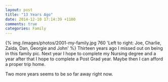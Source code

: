 ```yaml
---
layout: post
title: "13 Years Ago"
date: 2014-12-10 17:14:39 +1100
comments: true
categories: Family
---
```

{% img /images/photos/2001-my-family.jpg 760 'Left to right: Joe, Charlie, Zaida, Dan, Georgie and John' %}
Thirteen years ago I missed out on being in this family pic. Next year I hope to complete my Nursing degree and a year after that I hope to complete a Post Grad year. Maybe then I can afford a proper trip home. 

Two more years seems to be so far away right now. 
